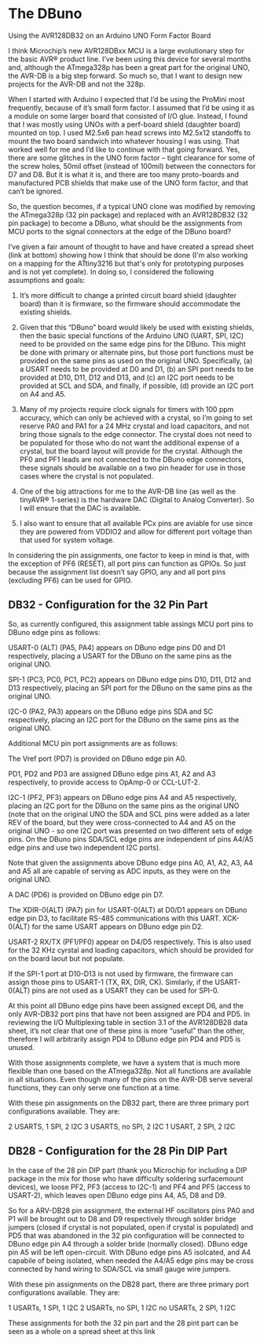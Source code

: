 # The DBuno
Using the AVR128DB32 on an Arduino UNO Form Factor Board

I think Microchip’s new AVR128DBxx MCU is a large evolutionary step for the basic AVR® product line.  I’ve been using this device for several months and, although the ATmega328p has been a great part for the original UNO, the AVR-DB is a big step forward.  So much so, that I want to design new projects for the AVR-DB and not the 328p.

When I started with Arduino I expected that I’d be using the ProMini most frequently, because of it’s small form factor.  I assumed that I’d be using it as a module on some larger board that consisted of I/O glue.  Instead, I found that I was mostly using UNOs with a perf-board shield (daughter board) mounted on top.  I used M2.5x6 pan head screws into M2.5x12 standoffs to mount the two board sandwich into whatever housing I was using.  That worked well for me and I’d like to continue with that going forward.  Yes, there are some glitches in the UNO form factor – tight clearance for some of the screw holes, 50mil offset (instead of 100mil) between the connectors for D7 and D8.  But it is what it is, and there are too many proto-boards and manufactured PCB shields that make use of the UNO form factor, and that can’t be ignored.

So, the question becomes, if a typical UNO clone was modified by removing the ATmega328p (32 pin package) and replaced with an AVR128DB32 (32 pin package) to become a DBuno, what should be the assignments from MCU ports to the signal connectors at the edge of the DBuno board?

I’ve given a fair amount of thought to have and have created a spread sheet (link at bottom) showing how I think that should be done (I'm also working on a mapping for the ATtiny3216 but that's only for prototyping purposes and is not yet complete).  In doing so, I considered the following assumptions and goals:

1.	It’s more difficult to change a printed circuit board shield (daughter board) than it is firmware, so the firmware should accommodate the existing shields.

2.	Given that this “DBuno” board would likely be used with existing shields, then the basic special functions of the Arduino UNO (UART, SPI, I2C) need to be provided on the same edge pins for the DBuno.  This might be done with primary or alternate pins, but those port functions must be provided on the same pins as used on the original UNO.  Specifically,  (a) a USART needs to be provided at D0 and D1, (b) an SPI port needs to be provided at D10, D11, D12 and D13, and (c) an I2C port needs to be provided at SCL and SDA, and finally, if possible, (d) provide an I2C port on A4 and A5.

3.	Many of my projects require clock signals for timers with 100 ppm accuracy, which can only be achieved with a crystal, so I’m going to set reserve PA0 and PA1 for a 24 MHz crystal and load capacitors, and not bring those signals to the edge connector.  The crystal does not need to be populated for those who do not want the additional expense of a crystal, but the board layout will provide for the crystal.  Although the PF0 and PF1 leads are not connected to the DBuno edge connectors, these signals should be available on a two pin header for use in those cases where the crystal is not populated.

4.	One of the big attractions for me to the AVR-DB line (as well as the tinyAVR® 1-series) is the hardware DAC (Digital to Analog Converter).  So I will ensure that the DAC is available.

5.	I also want to ensure that all available PCx pins are aviable for use since they are powered from VDDIO2 and allow for different port voltage than that used for system voltage.

In considering the pin assignments, one factor to keep in mind is that, with the exception of PF6 (RESET), all port pins can function as GPIOs.  So just because the assignment list doesn’t say GPIO, any and all port pins (excluding PF6) can be used for GPIO.

## DB32 - Configuration for the 32 Pin Part

So, as currently configured, this assignment table assings MCU port pins to DBuno edge pins as follows:

USART-0 (ALT) (PA5, PA4) appears on DBuno edge pins D0 and D1 respectively, placing a USART for the DBuno on the same pins as the original UNO.

SPI-1 (PC3, PC0, PC1, PC2) appears on DBuno edge pins D10, D11, D12 and D13 respectively, placing an SPI port for the DBuno on the same pins as the original UNO.

I2C-0 (PA2, PA3) appears on the DBuno edge pins SDA and SC respectively, placing an I2C port for the DBuno on the same pins as the original UNO.


Additional MCU pin port assignments are as follows:

The Vref port (PD7) is provided on DBuno edge pin A0.

PD1, PD2 and PD3 are assigned DBuno edge pins A1, A2 and A3 respectively, to provide access to OpAmp-0 or CCL-LUT-2.

I2C-1 (PF2, PF3) appears on DBuno edge pins A4 and A5 respectively, placing an I2C port for the DBuno on the same pins as the original UNO (note that on the original UNO the SDA and SCL pins were added as a later REV of the board, but they were cross-connected to A4 and A5 on the original UNO - so one I2C port was presented on two different sets of edge pins.  On the DBuno pins SDA/SCL edge pins are independent of pins A4/A5 edge pins and use two independent I2C ports).

Note that given the assignments above DBuno edge pins A0, A1, A2, A3, A4 and A5 all are capable of serving as ADC inputs, as they were on the original UNO.

A DAC (PD6) is provided on DBuno edge pin D7.

The XDIR-0(ALT) (PA7) pin for USART-0(ALT) at D0/D1 appears on DBuno edge pin D3, to facilitate RS-485 communications with this UART.  XCK-0(ALT) for the same USART appears on DBuno edge pin D2.

USART-2  RX/TX (PF1/PF0) appear on D4/D5 respectively.  This is also used for the 32 KHz cyrstal and loading capacitors, which should be provided for on the board laout but not populate.

If the SPI-1 port at D10-D13 is not used by firmware, the firmware can assign those pins to USART-1 (TX, RX, DIR, CK).  Similarly, if the USART-0(ALT) pins are not used as a USART they can be used for SPI-0.

At this point all DBuno edge pins have been assigned except D6, and the only AVR-DB32 port pins that have not been assigned are PD4 and PD5.  In reviewing the I/O Multiplexing table in section 3.1 of the AVR128DB28 data sheet, it’s not clear that one of these pins is more “useful” than the other, therefore I will arbitrarily assign PD4 to DBuno edge pin PD4 and PD5 is unused.

With those assignments complete, we have a system that is much more flexible than one based on the ATmega328p.  Not all functions are available in all situations.  Even though many of the pins on the AVR-DB serve several functions, they can only serve one function at a time.

With these pin assignments on the DB32 part, there are three primary port configurations available.  They are:

2 USARTS, 1 SPI, 2 I2C
3 USARTS, no SPI, 2 I2C
1 USART, 2 SPI, 2 I2C

## DB28 - Configuration for the 28 Pin DIP Part

In the case of the 28 pin DIP part (thank you Microchip for including a DIP package in the mix for those who have difficulty soldering surfacemount devices), we loose PF2, PF3 (access to I2C-1) and PF4 and PF5 (access to USART-2), which leaves open DBuno edge pins A4, A5, D8 and D9.

So for a ARV-DB28 pin assignment, the external HF oscillators pins PA0 and P1 will be brought out to D8 and D9 respectively through solder bridge jumpers (closed if crystal is not populated, open if crystal is populated) and PD5 that was abandoned in the 32 pin configuration will be connected to DBuno edge pin A4 through a solder bride (normally closed).  DBuno edge pin A5 will be left open-circuit.  With DBuno edge pins A5 isolcated, and A4 capabile of being isolated, when needed the A4/A5 edge pins may be cross connected by hand wiring to SDA/SCL via small gauge wire jumpers.

With these pin assignments on the DB28 part, there are three primary port configurations available.  They are:

1 USARTs, 1 SPI, 1 I2C
2 USARTs, no SPI, 1 I2C
no USARTs, 2 SPI, 1 I2C


These assignments for both the 32 pin part and the 28 pint part can be seen as a whole on a spread sheet at this link 



